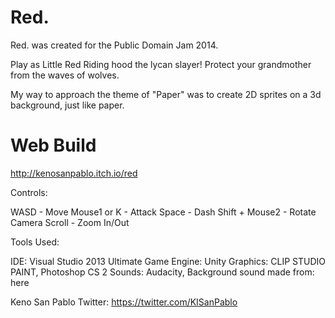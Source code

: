 Red.
====

Red. was created for the Public Domain Jam 2014.

Play as Little Red Riding hood the lycan slayer! Protect your grandmother from the waves of wolves.

My way to approach the theme of "Paper" was to create 2D sprites on a 3d background, just like paper.

Web Build
====
http://kenosanpablo.itch.io/red

Controls:

WASD - Move
Mouse1 or K - Attack
Space - Dash
Shift + Mouse2 - Rotate Camera
Scroll - Zoom In/Out

Tools Used:

IDE: Visual Studio 2013 Ultimate 
Game Engine: Unity 
Graphics: CLIP STUDIO PAINT, Photoshop CS 2 
Sounds: Audacity, Background sound made from: here

Keno San Pablo 
Twitter: https://twitter.com/KISanPablo
